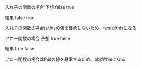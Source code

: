 入れ子の関数の場合
予想
false true

結果
false true

入れ子の関数の場合はthisの値を継承しないため、nestがthisになる

アロー関数の場合
予想
true false

結果
true false

アロー関数の場合はthisの値を継承するため、objがthisになる
